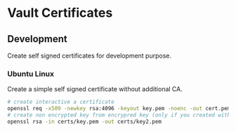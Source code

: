 # Vault Certificates

## Development

Create self signed certificates for development purpose.

### Ubuntu Linux

Create a simple self signed certificate without additional CA.

``` sh
# create interactive a certificate
openssl req -x509 -newkey rsa:4096 -keyout key.pem -noenc -out cert.pem -sha256 -days 365
# create non encrypted key from encrypred key (only if you created without -noenc for password)
openssl rsa -in certs/key.pem -out certs/key2.pem
```